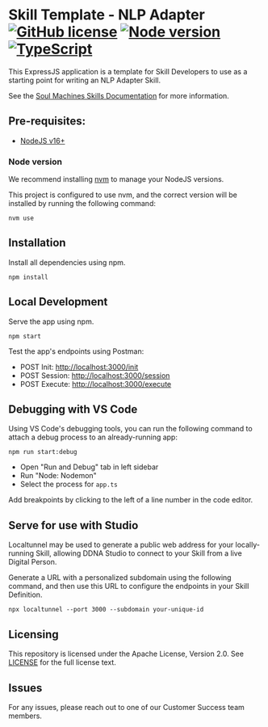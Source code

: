 # Skill Template - NLP Adapter <br/>[![GitHub license](https://img.shields.io/badge/license-Apache%202.0-blue)](./LICENSE) [![Node version](https://img.shields.io/badge/npm-v16.14.2-blue)]() [![TypeScript](https://img.shields.io/badge/language-TypeScript-blue)]()

This ExpressJS application is a template for Skill Developers to use as a starting point for writing an NLP Adapter Skill.

See the [Soul Machines Skills Documentation](https://docs.soulmachines.com/skills-api) for more information.

## Pre-requisites:

- [NodeJS v16+](https://nodejs.org/en/)

### Node version

We recommend installing [nvm](https://github.com/nvm-sh/nvm) to manage your NodeJS versions.

This project is configured to use nvm, and the correct version will be installed by running the following command:
```
nvm use
```

## Installation

Install all dependencies using npm.

```
npm install
```

## Local Development

Serve the app using npm.

```
npm start
```

Test the app's endpoints using Postman:

- POST Init: [http://localhost:3000/init]()
- POST Session: [http://localhost:3000/session]()
- POST Execute: [http://localhost:3000/execute]()

## Debugging with VS Code

Using VS Code's debugging tools, you can run the following command to attach a debug process to an already-running app:

```
npm run start:debug
```

- Open "Run and Debug" tab in left sidebar
- Run "Node: Nodemon"
- Select the process for `app.ts`

Add breakpoints by clicking to the left of a line number in the code editor.

## Serve for use with Studio

Localtunnel may be used to generate a public web address for your locally-running Skill, allowing DDNA Studio to connect to your Skill from a live Digital Person.

Generate a URL with a personalized subdomain using the following command, and then use this URL to configure the endpoints in your Skill Definition.

```
npx localtunnel --port 3000 --subdomain your-unique-id
```

## Licensing
This repository is licensed under the Apache License, Version 2.0. See
[LICENSE](./LICENSE) for the full license text.

## Issues
For any issues, please reach out to one of our Customer Success team members.